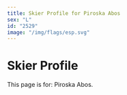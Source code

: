 ```yaml
---
title: Skier Profile for Piroska Abos
sex: "L"
id: "2529"
image: "/img/flags/esp.svg" 
---
```


# Skier Profile

This page is for: Piroska Abos.
    
